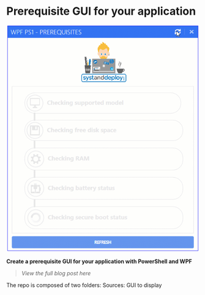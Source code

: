 # Prerequisite GUI for your application 
![alt text](https://github.com/damienvanrobaeys/PS1_WPF_PrerequisitesGUI_2/blob/master/Sources/GIF/KO.gif)

**Create a prerequisite GUI for your application with PowerShell and WPF**

> *View the full blog post here*

The repo is composed of two folders:
Sources: GUI to display
